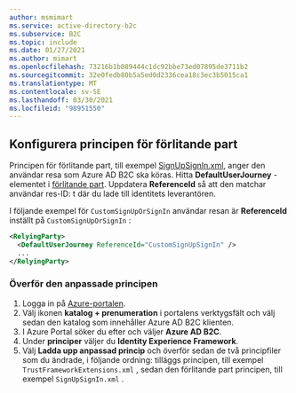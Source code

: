 ```yaml
---
author: msmimart
ms.service: active-directory-b2c
ms.subservice: B2C
ms.topic: include
ms.date: 01/27/2021
ms.author: mimart
ms.openlocfilehash: 73216b1b089444c1dc92bbe73ed07895de3711b2
ms.sourcegitcommit: 32e0fedb80b5a5ed0d2336cea18c3ec3b5015ca1
ms.translationtype: MT
ms.contentlocale: sv-SE
ms.lasthandoff: 03/30/2021
ms.locfileid: "98951550"
---
```

## <a name="configure-the-relying-party-policy"></a>Konfigurera principen för förlitande part

Principen för förlitande part, till exempel [SignUpSignIn.xml](https://github.com/Azure-Samples/active-directory-b2c-custom-policy-starterpack/blob/master/SocialAndLocalAccounts/SignUpOrSignin.xml), anger den användar resa som Azure AD B2C ska köras. Hitta **DefaultUserJourney** -elementet i [förlitande part](../articles/active-directory-b2c/relyingparty.md). Uppdatera  **ReferenceId** så att den matchar användar res-ID: t där du lade till identitets leverantören. 

I följande exempel för `CustomSignUpOrSignIn` användar resan är **ReferenceId** inställt på `CustomSignUpOrSignIn` :

```xml
<RelyingParty>
  <DefaultUserJourney ReferenceId="CustomSignUpSignIn" />
  ...
</RelyingParty>
```

### <a name="upload-the-custom-policy"></a>Överför den anpassade principen

1. Logga in på [Azure-portalen](https://portal.azure.com).
1. Välj ikonen **katalog + prenumeration** i portalens verktygsfält och välj sedan den katalog som innehåller Azure AD B2C klienten.
1. I Azure Portal söker du efter och väljer **Azure AD B2C**.
1. Under **principer** väljer du **Identity Experience Framework**.
1. Välj **Ladda upp anpassad princip** och överför sedan de två principfiler som du ändrade, i följande ordning: tilläggs principen, till exempel `TrustFrameworkExtensions.xml` , sedan den förlitande part principen, till exempel `SignUpSignIn.xml` .



